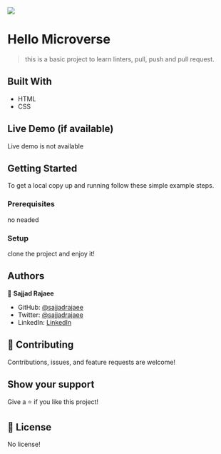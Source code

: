 ![](https://img.shields.io/badge/Microverse-blueviolet)

# Hello Microverse

> this is a basic project to learn linters, pull, push and pull request.


## Built With

- HTML
- CSS

## Live Demo (if available)

Live demo is not available


## Getting Started

To get a local copy up and running follow these simple example steps.

### Prerequisites

no neaded 

### Setup

clone the project and enjoy it!



## Authors

👤 **Sajjad Rajaee**

- GitHub: [@sajjadrajaee](https://github.com/sajjadrajaee)
- Twitter: [@sajjadrajaee](https://twitter.com/sajjadrajaee)
- LinkedIn: [LinkedIn](https://linkedin.com/in/sajjadrajaee)



## 🤝 Contributing

Contributions, issues, and feature requests are welcome!

## Show your support

Give a ⭐️ if you like this project!


## 📝 License

No license!
